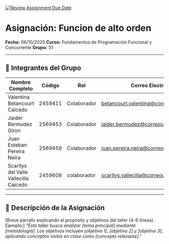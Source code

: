 [![Review Assignment Due Date](https://classroom.github.com/assets/deadline-readme-button-22041afd0340ce965d47ae6ef1cefeee28c7c493a6346c4f15d667ab976d596c.svg)](https://classroom.github.com/a/lEw1Qm1j)
# Asignación: Funcion de alto orden

**Fecha:** 06/10/2025
**Curso:** Fundamentos de Programación Funcional y Concurrente
**Grupo:** 51

---

## 👥 Integrantes del Grupo

| Nombre Completo                       | Código | Rol            | Correo Electrónico                          |
|---------------------------------------| ------ | -------------- |---------------------------------------------|
| Valentina Betancourt Caicedo          | 2459411 | Colaborador | betancourt.valentina@correounivalle.edu.co  |
| Jaider Bermudez Giron                 | 2569453 | Colaborador | jaider.bermudez@correounivalle.edu.co       |
| Juan Esteban Pereira Neira            | 2569459 | Colaborador | juan.pereira.neira@correounivalle.edu.co    |
| Scarllys del Valle Vallecilla Caicedo | 2459608 | colaborador | scarllys.vallecilla@correounivalle.edu.co   |
---

## 📌 Descripción de la Asignación

[Breve párrafo explicando el propósito y objetivos del taller (4-6 líneas). Ejemplo:]
_"Este taller busca analizar [tema principal] mediante [metodología]. Los objetivos incluyen [objetivo 1], [objetivo 2] y [objetivo 3], aplicando conceptos vistos en clase como [concepto relevante]."_
